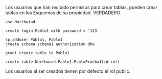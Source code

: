 Los usuarios que han recibido permisos para crear tablas, pueden crear tablas en los
Esquemas de su propiedad.   VERDADERO
```
use Northwind

create login Pablo1 with password = '123' 

sp_adduser Pablo1, Pablo1
create schema schema1 authorization dbo

grant create table to Pablo1

create table Northwind.Pablo1.PabloPrueba1(id int)
```


Los usuarios al ser creados tienen por defecto el rol public.
